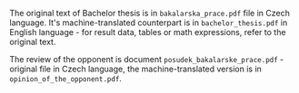 The original text of Bachelor thesis is in `bakalarska_prace.pdf` file in Czech language. It's machine-translated counterpart is in `bachelor_thesis.pdf` in English language - for result data, tables or math expressions, refer to the original text.

The review of the opponent is document `posudek_bakalarske_prace.pdf` - original file in Czech language, the machine-translated version is in `opinion_of_the_opponent.pdf`.